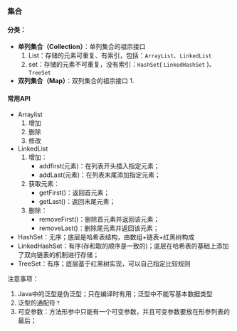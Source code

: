 ###  集合

#### 分类：

- **单列集合（Collection）**：单列集合的祖宗接口
  1. List：存储的元素可重复、有索引，包括：`ArrayList`、`LinkedList`
  2. set：存储的元素不可重复，没有索引：`HashSet`( `LinkedHashSet` )、`TreeSet`
- **双列集合（Map）**：双列集合的祖宗接口
  1. 

#### 常用API

- Arraylist
  1. 增加
  2. 删除
  3. 修改
- LinkedList
  1. 增加：
     - addfirst(元素)：在列表开头插入指定元素；
     - addLast(元素)：在列表末尾添加指定元素；
  2. 获取元素：
     - getFirst()：返回首元素；
     - getLast()：返回末尾元素；
  3. 删除：
     - removeFirst()：删除首元素并返回该元素；
     - removeLast()：删除尾元素并返回该元素；
- HashSet：无序；底层是哈希表结构，由数组+链表+红黑树构成
- LinkedHashSet：有序(存和取的顺序是一致的)；底层在哈希表的基础上添加了双向链表的机制进行存储；
- TreeSet：有序；底层基于红黑树实现，可以自己指定比较规则

注意事项：

1. Java中的泛型是伪泛型；只在编译时有用；泛型中不能写基本数据类型
2. 泛型的通配符`？`
2. 可变参数：方法形参中只能有一个可变参数，并且可变参数要放在形参列表的最后；